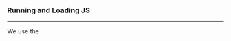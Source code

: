### Running and Loading JS
---
We use the **<script>** tag to either write JavaScript code directly into the HTML file or provide the path to the _.js_ (containing the JavaScript code) file using the _src_ attribute.

### Variables and Statements
---
